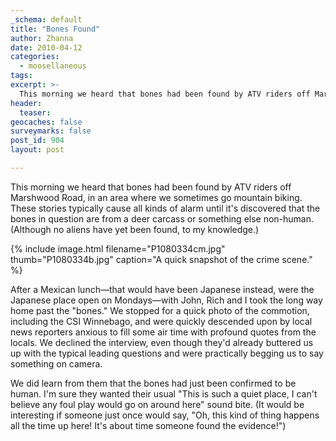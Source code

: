 ```yaml
---
_schema: default
title: "Bones Found"
author: Zhanna
date: 2010-04-12
categories:
  - moosellaneous
tags:
excerpt: >- 
  This morning we heard that bones had been found by ATV riders off Marshwood Road, in an area where we sometimes go mountain biking. These stories typically cause all kinds of alarm until it’s discovered that the bones in question are from a deer carcass or something else non-human.
header:
  teaser:
geocaches: false
surveymarks: false
post_id: 904
layout: post         

---
```


This morning we heard that bones had been found by ATV riders off Marshwood Road, in an area where we sometimes go mountain biking.  These stories typically cause all kinds of alarm until it's discovered that the bones in question are from a deer carcass or something else non-human.  (Although no aliens have yet been found, to my knowledge.)  

{% include image.html filename="P1080334cm.jpg" thumb="P1080334b.jpg" caption="A quick snapshot of the crime scene." %}

After a Mexican lunch—that would have been Japanese instead, were the Japanese place open on Mondays—with John, Rich and I took the long way home past the "bones."  We stopped for a quick photo of the commotion, including the CSI Winnebago, and were quickly descended upon by local news reporters anxious to fill some air time with profound quotes from the locals.  We declined the interview, even though they'd already buttered us up with the typical leading questions and were practically begging us to say something on camera.  

We did learn from them that the bones had just been confirmed to be human.  I'm sure they wanted their usual "This is such a quiet place, I can't believe any foul play would go on around here" sound bite.  (It would be interesting if someone just once would say, "Oh, this kind of thing happens all the time up here!  It's about time someone found the evidence!")  
